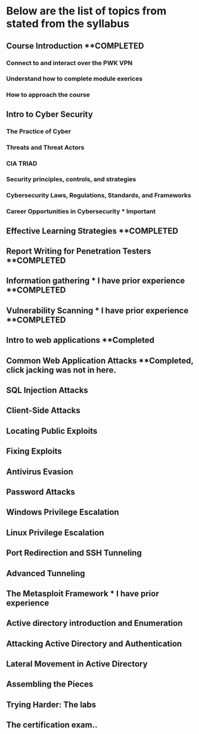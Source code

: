 # Below are the list of topics from stated from the syllabus

## Course Introduction **COMPLETED

### Connect to and interact over the PWK VPN

### Understand how to complete module exerices 

### How to approach the course 

## Intro to Cyber Security

### The Practice of Cyber

### Threats and Threat Actors

### CIA TRIAD

### Security principles, controls, and strategies

### Cybersecurity Laws, Regulations, Standards, and Frameworks

### Career Opportunities in Cybersecurity * Important

## Effective Learning Strategies **COMPLETED

## Report Writing for Penetration Testers **COMPLETED

## Information gathering * I have prior experience **COMPLETED

## Vulnerability Scanning * I have prior experience **COMPLETED

## Intro to web applications **Completed

## Common Web Application Attacks **Completed, click jacking was not in here.

## SQL Injection Attacks

## Client-Side Attacks 

## Locating Public Exploits

## Fixing Exploits

## Antivirus Evasion

## Password Attacks 

## Windows Privilege Escalation

## Linux Privilege Escalation

## Port Redirection and SSH Tunneling

## Advanced Tunneling 

## The Metasploit Framework * I have prior experience

## Active directory introduction and Enumeration

## Attacking Active Directory and Authentication

## Lateral Movement in Active Directory

## Assembling the Pieces

## Trying Harder: The labs

## The certification exam.. 
